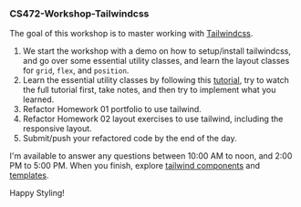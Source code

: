 ### CS472-Workshop-Tailwindcss
The goal of this workshop is to master working with [Tailwindcss](https://tailwindcss.com/). 
1. We start the workshop with a demo on how to setup/install tailwindcss, and go over some essential utility classes, and learn the layout classes for `grid`, `flex`, and `position`.
2. Learn the essential utility classes by following this [tutorial](https://www.youtube.com/watch?v=bxmDnn7lrnk&list=PL4cUxeGkcC9gpXORlEHjc5bgnIi5HEGhw), try to watch the full tutorial first, take notes, and then try to implement what you learned.
3. Refactor Homework 01 portfolio to use tailwind.
4. Refactor Homework 02 layout exercises to use tailwind, including the responsive layout.
5. Submit/push your refactored code by the end of the day.
  
I'm available to answer any questions between 10:00 AM to noon, and 2:00 PM to 5:00 PM. When you finish, explore [tailwind components](https://tailwindui.com/?ref=top) and [templates](https://www.tailwindawesome.com/?price=free&type=template).

Happy Styling!   
